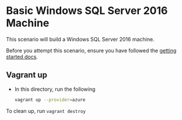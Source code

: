 # Basic Windows SQL Server 2016 Machine
This scenario will build a Windows SQL Server 2016 machine.

Before you attempt this scenario, ensure you have followed the [getting started docs](../../readme.md#getting-started).

## Vagrant up
- In this directory, run the following
  ```bash
  vagrant up --provider=azure
  ```
  
To clean up, run `vagrant destroy`